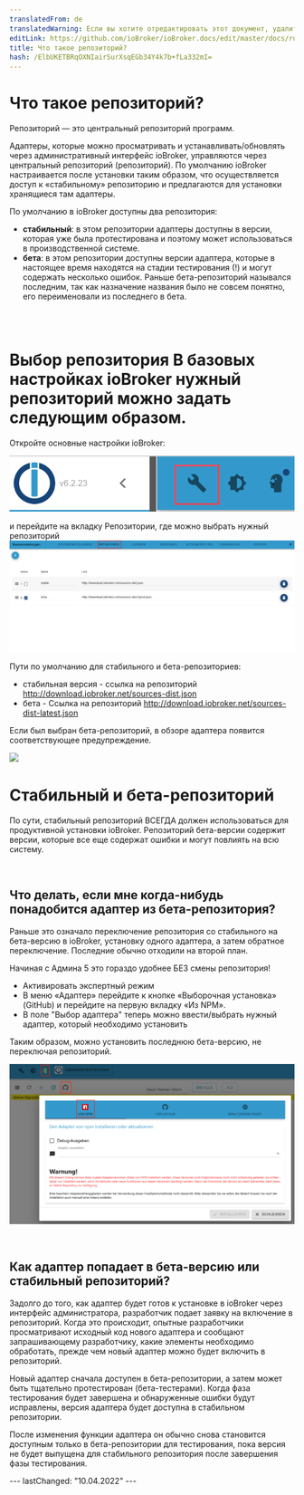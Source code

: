 ```yaml
---
translatedFrom: de
translatedWarning: Если вы хотите отредактировать этот документ, удалите поле «translationFrom», в противном случае этот документ будет снова автоматически переведен
editLink: https://github.com/ioBroker/ioBroker.docs/edit/master/docs/ru/basics/repositories.md
title: Что такое репозиторий?
hash: /ElbUKETBRqOXNIairSurXsqEGb34Y4k7b+fLa332mI=
---
```

# Что такое репозиторий?
Репозиторий — это центральный репозиторий программ.

Адаптеры, которые можно просматривать и устанавливать/обновлять через административный интерфейс ioBroker, управляются через центральный репозиторий (репозиторий). По умолчанию ioBroker настраивается после установки таким образом, что осуществляется доступ к «стабильному» репозиторию и предлагаются для установки хранящиеся там адаптеры.

По умолчанию в ioBroker доступны два репозитория:

- **стабильный**: в этом репозитории адаптеры доступны в версии, которая уже была протестирована и поэтому может использоваться в производственной системе.
- **бета**: в этом репозитории доступны версии адаптера, которые в настоящее время находятся на стадии тестирования (!) и могут содержать несколько ошибок. Раньше бета-репозиторий назывался последним, так как назначение названия было не совсем понятно, его переименовали из последнего в бета.

<br><br>

# Выбор репозитория В базовых настройках ioBroker нужный репозиторий можно задать следующим образом.
Откройте основные настройки ioBroker:

![](../../de/basics/media/Repository_IconBasicSettings.png)

и перейдите на вкладку Репозитории, где можно выбрать нужный репозиторий ![](../../de/basics/media/Repository_BasicsSettingsDefaultPath.png)

Пути по умолчанию для стабильного и бета-репозиториев:

- стабильная версия - ссылка на репозиторий http://download.iobroker.net/sources-dist.json
- бета - Ссылка на репозиторий http://download.iobroker.net/sources-dist-latest.json

Если был выбран бета-репозиторий, в обзоре адаптера появится соответствующее предупреждение.

![](../../de/basics/media/Repository_AdapterRepInfo.png)

# Стабильный и бета-репозиторий
По сути, стабильный репозиторий ВСЕГДА должен использоваться для продуктивной установки ioBroker. Репозиторий бета-версии содержит версии, которые все еще содержат ошибки и могут повлиять на всю систему.

<br>

## Что делать, если мне когда-нибудь понадобится адаптер из бета-репозитория?
Раньше это означало переключение репозитория со стабильного на бета-версию в ioBroker, установку одного адаптера, а затем обратное переключение. Последние обычно отходили на второй план.

Начиная с Админа 5 это гораздо удобнее БЕЗ смены репозитория!

- Активировать экспертный режим
- В меню «Адаптер» перейдите к кнопке «Выборочная установка» (GitHub) и перейдите на первую вкладку «Из NPM».
- В поле "Выбор адаптера" теперь можно ввести/выбрать нужный адаптер, который необходимо установить

Таким образом, можно установить последнюю бета-версию, не переключая репозиторий.

![](../../de/basics/media/Repository_AdapterInstallNpm.png)

<br>

## Как адаптер попадает в бета-версию или стабильный репозиторий?
Задолго до того, как адаптер будет готов к установке в ioBroker через интерфейс администратора, разработчик подает заявку на включение в репозиторий. Когда это происходит, опытные разработчики просматривают исходный код нового адаптера и сообщают запрашивающему разработчику, какие элементы необходимо обработать, прежде чем новый адаптер можно будет включить в репозиторий.

Новый адаптер сначала доступен в бета-репозитории, а затем может быть тщательно протестирован (бета-тестерами).
Когда фаза тестирования будет завершена и обнаруженные ошибки будут исправлены, версия адаптера будет доступна в стабильном репозитории.

После изменения функции адаптера он обычно снова становится доступным только в бета-репозитории для тестирования, пока версия не будет выпущена для стабильного репозитория после завершения фазы тестирования.

--- lastChanged: "10.04.2022" ---